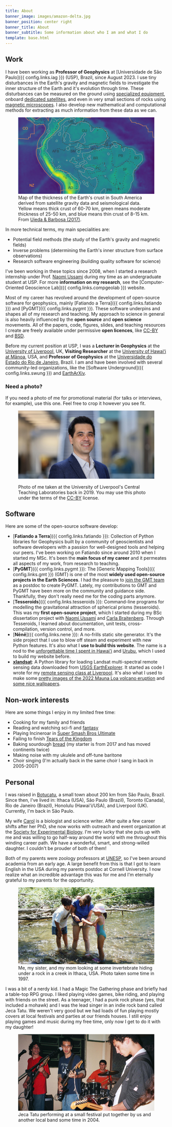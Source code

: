 ```yaml
---
title: About
banner_image: images/amazon-delta.jpg
banner_position: center right
banner_title: About
banner_subtitle: Some information about who I am and what I do
template: base.html
---
```


## Work

I have been working as **Professor of Geophysics** at [Universidade de São
Paulo]({{ config.links.iag }}) (USP), Brazil, since August 2023.
I use tiny disturbances in the Earth's gravity and magnetic fields to
investigate the inner structure of the Earth and it's evolution through time.
These disturbances can be measured on the ground using [specialized
equipment][gravimeter], onboard [dedicated satellites][grace], and even in very
small sections of rocks using [magnetic microscopes][qdm].
I also develop new mathematical and computational methods for extracting as
much information from these data as we can.

<figure>
<img src="../images/south-american-moho-zoom.jpg" alt="Map of northern South American with green to yellow color gradient showing mostly yellows in the west, going through greens and finally blues in the ocean">
<figcaption>
Map of the thickness of the Earth's crust in South America derived from
satellite gravity data and seismological data. Yellow means thick crust of
60-70 km, green means moderate thickness of 25-50 km, and blue means thin crust
of 8-15 km. From <a href="https://doi.org/10.1093/gji/ggw390">Uieda & Barbosa
(2017)</a>.
</figcaption>
</figure>

In more technical terms, my main specialities are:

* Potential field methods (the study of the Earth's gravity and magnetic
  fields)
* Inverse problems (determining the Earth's inner structure from surface
  observations)
* Research software engineering (building quality software for science)

I've been working in these topics since 2008, when I started a research
internship under Prof. [Naomi Ussami][naomi] during my time as an undergraduate
student at USP.
For more **information on my research**, see the
[Computer-Oriented Geoscience Lab]({{ config.links.compgeolab }}) website.

Most of my career has revolved around the development of open-source software
for geophysics, mainly [Fatiando a Terra]({{ config.links.fatiando }}) and
[PyGMT]({{ config.links.pygmt }}).
These software underpins and shapes all of my research and teaching.
My approach to science in general is also heavily influenced by the **open
source** and **open science** movements.
All of the papers, code, figures, slides, and teaching resources I create are
freely available under permissive **open licences**, like [CC-BY][cc-by] and
[BSD][bsd].

Before my current position at USP, I was a **Lecturer in Geophysics** at the
[University of Liverpool][liverpool], UK, **Visiting Researcher** at the
[University of Hawaiʻi at Mānoa][hawaii], USA, and **Professor of Geophysics**
at the [Universidade do Estado do Rio de Janeiro][uerj], Brazil.
I am and have been involved with several community-led organizations, like the
[Software Underground]({{ config.links.swung }}) and [EarthArXiv][eartharxiv].


<div class="callout">

### Need a photo?

If you need a photo of me for promotional material
(for talks or interviews, for example), use this one.
Feel free to crop it however you see fit.

<figure>
<img src="../images/profile-picture.jpg" alt="Photo of me, facing the camera at a slight angle and smiling, wearing a stripped white shirt and blue jacket">
<figcaption>

Photo of me taken at the University of Liverpool's Central Teaching
Laboratories back in 2019. You may use this photo under the terms of the
[CC-BY][cc-by] license.

</figcaption>
</figure>

</div>

## Software

Here are some of the open-source software develop:

* [**Fatiando a Terra**]({{ config.links.fatiando }}): Collection of Python
  libraries for Geophysics built by a community of geoscientists and software
  developers with a passion for well-designed tools and helping our peers. I've
  been working on Fatiando since around 2010 when I started my MSc. It's been
  the **main focus of my career** and it permeates all aspects of my work, from
  research to teaching.
* [**PyGMT**]({{ config.links.pygmt }}): The [Generic Mapping Tools]({{
  config.links.gmt }}) (GMT) is one of the most **widely used open-source
  projects in the Earth Sciences**. I had the pleasure to [join the GMT
  team](/blog/hawaii-gmt-postdoc.html) as a postdoc to create
  PyGMT. Lately, my contributions to GMT and PyGMT have been more on the
  community and guidance side. Thankfully, they don't really need me for the
  coding parts anymore.
* [**Tesseroids**]({{ config.links.tesseroids }}): Command-line programs for
  modelling the gravitational attraction of spherical prisms (tesseroids). This
  was my **first open-source project**, which I started during my BSc
  dissertation project with [Naomi Ussami][naomi] and [Carla
  Braitenberg][carla]. Through Tesseroids, I learned about documentation, unit
  tests, cross-compilation, version control, and more.
* [**Nēnē**]({{ config.links.nene }}): A no-frills static site generator. It's
  the side project that I use to blow off steam and experiment with new Python
  features. It's also what I **use to build this website**. The name is a nod
  to the [unforgettable time I spent in Hawai'i](/blog/hawaii-gmt-postdoc.html)
  and [Urubu][urubu], which I used to build my website before.
* [**xlandsat**](https://www.compgeolab.org/xlandsat): A Python library for
  loading Landsat multi-spectral remote sensing data downloaded from [USGS
  EarthExplorer](https://earthexplorer.usgs.gov/). It started as code I wrote
  for my [remote sensing class at
  Liverpool](https://github.com/leouieda/remote-sensing). It's also what I used
  to make some [pretty images of the 2022 Mauna Loa volcano
  eruption](../blog/mauna-loa.html) and [some nice
  wallpapers](https://github.com/leouieda/landsat-wallpapers).

## Non-work interests

Here are some things I enjoy in my limited free time:

* Cooking for my family and friends
* Reading and watching sci-fi and [fantasy][cosmere]
* Playing Incineroar in [Super Smash Bros Ultimate][smash]
* Failing to finish [Tears of the Kingdom][zelda]
* Baking sourdough [bread][bread] (my starter is from 2017 and has moved continents twice)
* Making noise with my ukulele and off-tune baritone
* Choir singing (I'm actually back in the same choir I sang in back in 2005-2007)

## Personal

I was raised in [Botucatu][botucatu], a small town about 200 km from São Paulo,
Brazil.
Since then, I've lived in: Ithaca (USA), São Paulo (Brazil), Toronto (Canada),
Rio de Janeiro (Brazil), Honolulu (Hawai'i/USA), and Liverpool (UK).
Currently, I'm back in São Paulo.

My wife [Carol][paper] is a biologist and science writer. After quite a few
career shifts after her PhD, she now works with outreach and event organization
at the [Society for Experimental Biology][seb]. I'm very lucky that she puts up
with me and was willing to go half-way around the world with me throughout this
winding career path. We have a wonderful, smart, and strong-willed daughter. I
couldn't be prouder of both of them!

Both of my parents were zoology professors at
[UNESP](https://en.wikipedia.org/wiki/S%C3%A3o_Paulo_State_University), so I've
been around academia from an early age. A large benefit from this is that I got
to learn English in the USA during my parents postdoc at Cornell University. I
now realize what an incredible advantage this was for me and I'm eternally
grateful to my parents for the opportunity.

<figure>
<img src="../images/1997-06-ithaca-creek.jpg" alt="Photo of a 10 year-old boy, a middle aged woman, and a 6 year-old girl standing in a creek and all looking at a rock, with the woman pointing to it.">
<figcaption>
Me, my sister, and my mom looking at some invertebrate hiding under a rock in a creek in Ithaca, USA. Photo taken some time in 1997.
</figcaption>
</figure>

I was a bit of a nerdy kid. I had a Magic The Gathering phase and briefly had a
table-top RPG group. I liked playing video games, bike riding, and playing with
friends on the street.
As a teenager, I had a punk rock phase (yes, that included a mohawk) and I was
the lead singer in an indie rock band called Jeca Tatu. We weren't very good
but we had loads of fun playing mostly covers at local festivals and parties at
our friends houses.
I still enjoy playing games and music during my free time, only now I get to do
it with my daughter!

<figure>
<img src="../images/jeca-tatu-2004.jpg" alt="Photo of a guy with curly hair playing the base guitar, me (half-asian guy with short hair playing guitar), a drummer in th background, and another guitar player with brown curly hair.">
<figcaption>
Jeca Tatu performing at a small festival put together by us and another local band some time in 2004.
</figcaption>
</figure>


[smash]: https://en.wikipedia.org/wiki/Super_Smash_Bros._Ultimate
[zelda]: https://en.wikipedia.org/wiki/The_Legend_of_Zelda%3A_Tears_of_the_Kingdom
[cosmere]: https://coppermind.net/
[bread]: https://github.com/leouieda/bread
[botucatu]: https://en.wikipedia.org/wiki/Botucatu
[naomi]: http://lattes.cnpq.br/6704246490515612
[carla]: https://www2.units.it/braitenberg/
[liverpool]: https://www.liverpool.ac.uk/earth-ocean-and-ecological-sciences/
[uerj]: https://www.uerj.br/
[hawaii]: https://www.soest.hawaii.edu/earthsciences/
[cc-by]: https://creativecommons.org/licenses/by/4.0/
[bsd]: https://opensource.org/license/BSD-3-clause
[eartharxiv]: https://eartharxiv.org/
[urubu]: https://github.com/jandecaluwe/urubu
[gravimeter]: https://en.wikipedia.org/wiki/Gravimetry#Gravimeters
[grace]: https://en.wikipedia.org/wiki/GRACE_and_GRACE-FO
[qdm]: https://qdm.io/
[paper]: https://www.acarolcolombo.com/
[seb]: https://www.sebiology.org/

